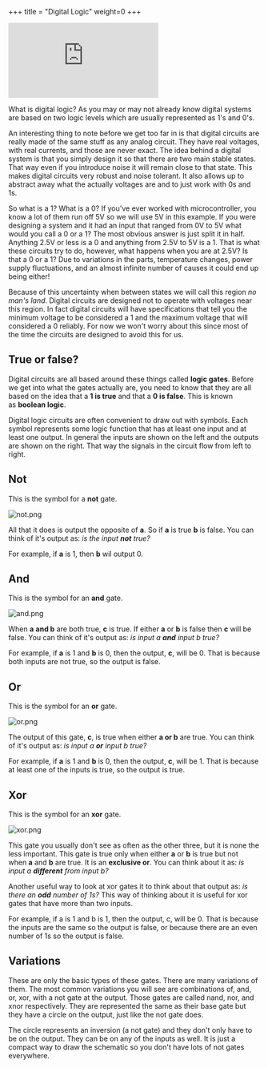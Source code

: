 +++
title = "Digital Logic"
weight=0
+++

<div class="container">  
<iframe class="video" src="https://www.youtube.com/embed/Aw53UIwnJqU?si=vCHwPU4e9bXF4An0" title="YouTube video player" frameborder="0" allow="accelerometer; autoplay; clipboard-write; encrypted-media; gyroscope; picture-in-picture; web-share" referrerpolicy="strict-origin-when-cross-origin" allowfullscreen></iframe>
</div>

What is digital logic? As you may or may not already know digital systems are based on two logic levels which are usually represented as 1's and 0's.

An interesting thing to note before we get too far in is that digital circuits are really made of the same stuff as any analog circuit. They have real voltages, with real currents, and those are never exact. The idea behind a digital system is that you simply design it so that there are two main stable states. That way even if you introduce noise it will remain close to that state. This makes digital circuits very robust and noise tolerant. It also allows up to abstract away what the actually voltages are and to just work with 0s and 1s.

So what is a 1? What is a 0? If you've ever worked with microcontroller, you know a lot of them run off 5V so we will use 5V in this example. If you were designing a system and it had an input that ranged from 0V to 5V what would you call a 0 or a 1? The most obvious answer is just split it in half. Anything 2.5V or less is a 0 and anything from 2.5V to 5V is a 1. That is what these circuits try to do, however, what happens when you are at 2.5V? Is that a 0 or a 1? Due to variations in the parts, temperature changes, power supply fluctuations, and an almost infinite number of causes it could end up being either!

Because of this uncertainty when between states we will call this region _no man's land_. Digital circuits are designed not to operate with voltages near this region. In fact digital circuits will have specifications that tell you the minimum voltage to be considered a 1 and the maximum voltage that will considered a 0 reliably. For now we won't worry about this since most of the time the circuits are designed to avoid this for us.
## True or false?

Digital circuits are all based around these things called **logic gates**. Before we get into what the gates actually are, you need to know that they are all based on the idea that a **1 is true** and that a **0 is false**. This is known as **boolean logic**.

Digital logic circuits are often convenient to draw out with symbols. Each symbol represents some logic function that has at least one input and at least one output. In general the inputs are shown on the left and the outputs are shown on the right. That way the signals in the circuit flow from left to right.

## Not

This is the symbol for a **not** gate.

![not.png](https://cdn.alchitry.com/background/not.png)

All that it does is output the opposite of **a**. So if **a** is true **b** is false. You can think of it's output as: _is the input_ **_not_** _true?_

For example, if **a** is 1, then **b** wil output 0.
## And

This is the symbol for an **and** gate.

![and.png](https://cdn.alchitry.com/background/and.png)

When **a** **and b** are both true, **c** is true. If either **a** or **b** is false then **c** will be false. You can think of it's output as: _is input a_ **_and_** _input b true?_

For example, if **a** is 1 and **b** is 0, then the output, **c**, will be 0. That is because both inputs are not true, so the output is false.
## Or

This is the symbol for an **or** gate.

![or.png](https://cdn.alchitry.com/background/or.png)

The output of this gate, **c**, is true when either **a or b** are true. You can think of it's output as: _is input a_ **_or_** _input b true?_

For example, if **a** is 1 and **b** is 0, then the output, **c**, will be 1. That is because at least one of the inputs is true, so the output is true.
## Xor

This is the symbol for an **xor** gate.

![xor.png](https://cdn.alchitry.com/background/xor.png)

This gate you usually don't see as often as the other three, but it is none the less important. This gate is true only when either **a** or **b** is true but not when **a** and **b** are true. It is an **exclusive or**. You can think about it as: _is input a_ **_different_** _from input b?_

Another useful way to look at xor gates it to think about that output as: _is there an_ **_odd_** _number of 1s?_ This way of thinking about it is useful for xor gates that have more than two inputs.

For example, if a is 1 and b is 1, then the output, c, will be 0. That is because the inputs are the same so the output is false, or because there are an even number of 1s so the output is false.
## Variations

These are only the basic types of these gates. There are many variations of them. The most common variations you will see are combinations of, and, or, xor, with a not gate at the output. Those gates are called nand, nor, and xnor respectively. They are represented the same as their base gate but they have a circle on the output, just like the not gate does.

The circle represents an inversion (a not gate) and they don't only have to be on the output. They can be on any of the inputs as well. It is just a compact way to draw the schematic so you don't have lots of not gates everywhere.